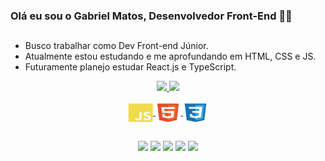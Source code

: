 ### Olá eu sou o Gabriel Matos, Desenvolvedor Front-End 👋😊

##
- Busco trabalhar como Dev Front-end Júnior.
- Atualmente estou estudando e me aprofundando em HTML, CSS e JS.
- Futuramente planejo estudar React.js e TypeScript.


<div align="center">
  <a href="https://github.com/GabrielMatoss">
  <img height="165em" src="https://github-readme-stats.vercel.app/api?username=GabrielMatoss&show_icons=true&theme=nightowl&include_all_commits=true&count_private=true"/>
  <img height="165em" src="https://github-readme-stats.vercel.app/api/top-langs/?username=GabrielMatoss&layout=compact&langs_count=7&theme=nightowl"/>
</div>
 
<div align="center" style="display: inline_block"><br>
  <img align="center" alt="Javascript" height="30" width="40" src="https://raw.githubusercontent.com/devicons/devicon/master/icons/javascript/javascript-plain.svg">
  <img align="center" alt="HTML" height="30" width="40" src="https://raw.githubusercontent.com/devicons/devicon/master/icons/html5/html5-original.svg">
  <img align="center" alt="CSS" height="30" width="40" src="https://raw.githubusercontent.com/devicons/devicon/master/icons/css3/css3-original.svg">
</div>

 ##
  
 <div align="center">
   <a href="https://www.youtube.com/channel/UCXSZKePLHU2xNhhab1y38cw" target="_blank"><img src="https://img.shields.io/badge/YouTube-FF0000?style=for-the-badge&logo=youtube&logoColor=white" target="_blank"></a>
  <a href="https://www.instagram.com/gabriell_matoz/" target="_blank"><img src="https://img.shields.io/badge/Instagram-E4405F?style=for-the-badge&logo=instagram&logoColor=white" target="_blank"></a>
 	<a href="https://www.twitch.tv/lionhimura" target="_blank"><img src="https://img.shields.io/badge/Twitch-9146FF?style=for-the-badge&logo=twitch&logoColor=white"                 target="_blank"></a>
  <a href = "mailto:matos.gabriel2013@gmail.com" target="_blank"><img src="https://img.shields.io/badge/Gmail-D14836?style=for-the-badge&logo=gmail&logoColor=white" target="_blank"></a>
  <a href="https://www.linkedin.com/in/gabriel-matos-louren%C3%A7o/" target="_blank"><img src="https://img.shields.io/badge/LinkedIn-0077B5?style=for-the-badge&logo=linkedin&logoColor=white" target="_blank"></a> 
  </div>
  
